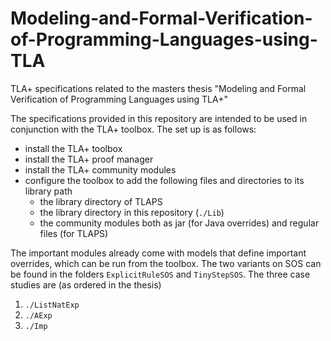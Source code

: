 # Modeling-and-Formal-Verification-of-Programming-Languages-using-TLA
TLA+ specifications related to the masters thesis "Modeling and Formal Verification of Programming Languages using TLA+"

The specifications provided in this repository are intended to be used in conjunction with the TLA+ toolbox. The set up is as follows:
- install the TLA+ toolbox
- install the TLA+ proof manager
- install the TLA+ community modules
- configure the toolbox to add the following files and directories to its library path
  - the library directory of TLAPS
  - the library directory in this repository (`./Lib`)
  - the community modules both as jar (for Java overrides) and regular files (for TLAPS)

The important modules already come with models that define important overrides, which can be run from the toolbox. The two variants on SOS can be found in the folders `ExplicitRuleSOS` and `TinyStepSOS`. The three case studies are (as ordered in the thesis) 
1. `./ListNatExp`
2. `./AExp`
3. `./Imp`

